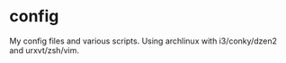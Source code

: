 config
======

My config files and various scripts. Using archlinux with i3/conky/dzen2 and urxvt/zsh/vim.
